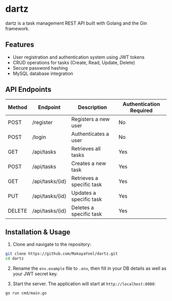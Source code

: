 # dartz

dartz is a task management REST API built with Golang and the Gin framework.

## Features

- User registration and authentication system using JWT tokens
- CRUD operations for tasks (Create, Read, Update, Delete)
- Secure password hashing
- MySQL database integration

## API Endpoints

| Method | Endpoint          | Description                    | Authentication Required |
|--------|------------------ |------------------------------- |-------------------------|
| POST   | /register         | Registers a new user           | No                      |
| POST   | /login            | Authenticates a user           | No                      |
| GET    | /api/tasks        | Retrieves all tasks            | Yes                     |
| POST   | /api/tasks        | Creates a new task             | Yes                     |
| GET    | /api/tasks/{id}   | Retrieves a specific task      | Yes                     |
| PUT    | /api/tasks/{id}   | Updates a specific task        | Yes                     |
| DELETE | /api/tasks/{id}   | Deletes a specific task        | Yes                     |

## Installation & Usage

1. Clone and navigate to the repository:
```bash
git clone https://github.com/MakayaYoel/dartz.git
cd dartz
```

2. Rename the ``env.example`` file to ``.env``, then fill in your DB details as well as your JWT secret key.

3. Start the server. The application will start at `http://localhost:8080`:
```bash
go run cmd/main.go
```